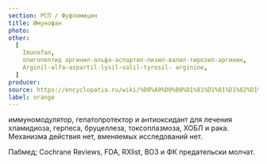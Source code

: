```yaml
---
section: РСП / Фуфломицин
title: Имунофан
photo:
other:
  [
    Imunofan,
    олигопептид аргинил-альфа-аспартил-лизил-валил-тирозил-аргинин,
    Arginil-alfa-aspartil-lysil-valil-tyrosil- arginine,
  ]
producer:
source: https://encyclopatia.ru/wiki/%D0%A0%D0%B0%D1%81%D1%81%D1%82%D1%80%D0%B5%D0%BB%D1%8C%D0%BD%D1%8B%D0%B9_%D1%81%D0%BF%D0%B8%D1%81%D0%BE%D0%BA_%D0%BF%D1%80%D0%B5%D0%BF%D0%B0%D1%80%D0%B0%D1%82%D0%BE%D0%B2
label: orange
---
```


иммуномодулятор, гепатопротектор и антиоксидант для лечения хламидиоза, герпеса, бруцеллеза, токсоплазмоза, ХОБЛ и рака. Механизма действия нет, вменяемых исследований нет.

Пабмед; Cochrane Reviews, FDA, RXlist, ВОЗ и ФК предательски молчат.

